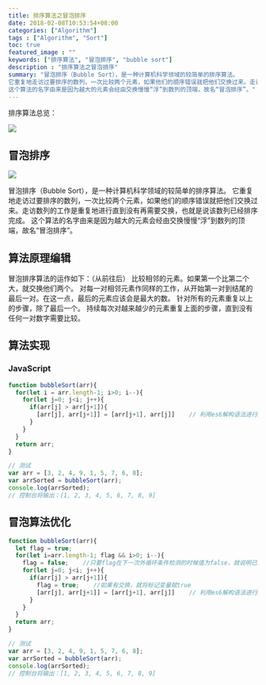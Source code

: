 ```yaml
---
title: 排序算法之冒泡排序
date: 2018-02-08T10:53:54+08:00
categories: ["Algorithm"]
tags : ["Algorithm", "Sort"]
toc: true
featured_image : ""
keywords: ["排序算法", "冒泡排序", "bubble sort"]
description : "排序算法之冒泡排序"
summary: "冒泡排序（Bubble Sort），是一种计算机科学领域的较简单的排序算法。
它重复地走访过要排序的数列，一次比较两个元素，如果他们的顺序错误就把他们交换过来。走访数列的工作是重复地进行直到没有再需要交换，也就是说该数列已经排序完成。
这个算法的名字由来是因为越大的元素会经由交换慢慢“浮”到数列的顶端，故名“冒泡排序”。"
---
```



排序算法总览：

![](https://img-1256541035.cos.ap-shanghai.myqcloud.com/imgs/sort-sort.png)


## 冒泡排序

![](https://img-1256541035.cos.ap-shanghai.myqcloud.com/imgs/bubbleSort-bubbleSort.png)


冒泡排序（Bubble Sort），是一种计算机科学领域的较简单的排序算法。
它重复地走访过要排序的数列，一次比较两个元素，如果他们的顺序错误就把他们交换过来。走访数列的工作是重复地进行直到没有再需要交换，也就是说该数列已经排序完成。
这个算法的名字由来是因为越大的元素会经由交换慢慢“浮”到数列的顶端，故名“冒泡排序”。



## 算法原理编辑
冒泡排序算法的运作如下：（从前往后）
比较相邻的元素。如果第一个比第二个大，就交换他们两个。
对每一对相邻元素作同样的工作，从开始第一对到结尾的最后一对。在这一点，最后的元素应该会是最大的数。
针对所有的元素重复以上的步骤，除了最后一个。
持续每次对越来越少的元素重复上面的步骤，直到没有任何一对数字需要比较。

## 算法实现

### JavaScript

```javascript
function bubbleSort(arr){
  for(let i = arr.length-1; i>0; i--){
    for(let j=0; j<i; j++){
      if(arr[j] > arr[j+1]){
        [arr[j], arr[j+1]] = [arr[j+1], arr[j]]    // 利用es6解构语法进行swap
      }
    }
  }
  return arr;
}

// 测试
var arr = [3, 2, 4, 9, 1, 5, 7, 6, 8];
var arrSorted = bubbleSort(arr);
console.log(arrSorted);
// 控制台将输出：[1, 2, 3, 4, 5, 6, 7, 8, 9]
```

## 冒泡算法优化

```javascript
function bubbleSort(arr){
  let flag = true;
  for(let i=arr.length-1; flag && i>0; i--){
    flag = false;    //只要flag在下一次外循环条件检测的时候值为false，就说明已经排好序，不用继续循环
    for(let j=0; j<i; j++){
      if(arr[j] > arr[j+1]){
        flag = true;    //如果有交换，就将标记变量赋true
        [arr[j], arr[j+1]] = [arr[j+1], arr[j]]    // 利用es6解构语法进行swap
      }
    }
  }
  return arr;
}

// 测试
var arr = [3, 2, 4, 9, 1, 5, 7, 6, 8];
var arrSorted = bubbleSort(arr);
console.log(arrSorted);
// 控制台将输出：[1, 2, 3, 4, 5, 6, 7, 8, 9]
```
